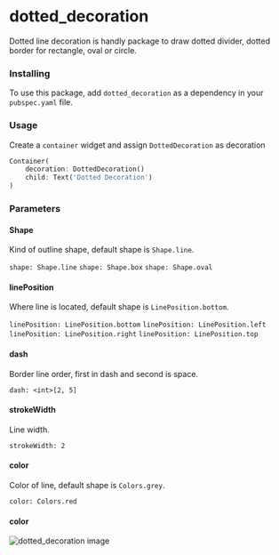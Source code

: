 # dotted_decoration

Dotted line decoration is handly package to draw dotted divider, dotted border for rectangle, oval or circle.


### Installing

To use this package, add `dotted_decoration` as a dependency in your `pubspec.yaml` file.

### Usage

Create a `container` widget and assign  `DottedDecoration` as decoration

```dart
Container(
    decoration: DottedDecoration()
    child: Text('Dotted Decoration')
)
```


### Parameters

#### Shape
Kind of outline shape, default shape is `Shape.line`.

```shape: Shape.line```
```shape: Shape.box```
```shape: Shape.oval```


#### linePosition
Where line is located, default shape is `LinePosition.bottom`.

```linePosition: LinePosition.bottom```
```linePosition: LinePosition.left```
```linePosition: LinePosition.right```
```linePosition: LinePosition.top```

#### dash
Border line order, first in dash and second is space.

```dash: <int>[2, 5]```

#### strokeWidth
Line width.

```strokeWidth: 2```

#### color
Color of line, default shape is `Colors.grey`.

```color: Colors.red```

#### color
![dotted_decoration image](assets/screen-shot.png?raw=true "Flutter Dotted Decoration screenshot" )